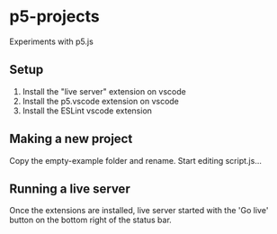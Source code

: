 # p5-projects
Experiments with p5.js

## Setup

1. Install the "live server" extension on vscode
2. Install the p5.vscode extension on vscode
3. Install the ESLint vscode extension

## Making a new project
Copy the empty-example folder and rename. Start editing script.js...

## Running a live server

Once the extensions are installed, live server started with the 'Go live' button on the bottom right of the status bar.